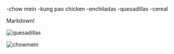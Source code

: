 -chow mein
-kung pao chicken
-enchiladas
-quesadillas
-cereal

Markdown!

![quesadillas](https://www.cookingclassy.com/wp-content/uploads/2019/02/quesadillas-2.jpg)

![chowmein](https://www.jocooks.com/wp-content/uploads/2019/03/chow-mein-1-5.jpg)

